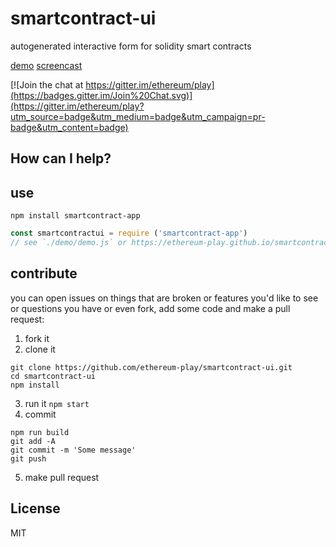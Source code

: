 # smartcontract-ui
autogenerated interactive form for solidity smart contracts

[demo](https://ethereum-play.github.io/smartcontract-ui/)
[screencast](https://www.loom.com/share/eda49b7304bf4e568b83f90d4b99a813)

[![Join the chat at https://gitter.im/ethereum/play](https://badges.gitter.im/Join%20Chat.svg)](https://gitter.im/ethereum/play?utm_source=badge&utm_medium=badge&utm_campaign=pr-badge&utm_content=badge)


## How can I help?



## use
`npm install smartcontract-app`

```js
const smartcontractui = require ('smartcontract-app')
// see `./demo/demo.js` or https://ethereum-play.github.io/smartcontract-ui/
```

## contribute
you can open issues on things that are broken or features you'd like to see or questions you have or even fork, add some code and make a pull request:

1. fork it
2. clone it
```
git clone https://github.com/ethereum-play/smartcontract-ui.git
cd smartcontract-ui
npm install
```
3. run it `npm start`
4. commit
```
npm run build
git add -A
git commit -m 'Some message'
git push
```
5. make pull request

## License

MIT
